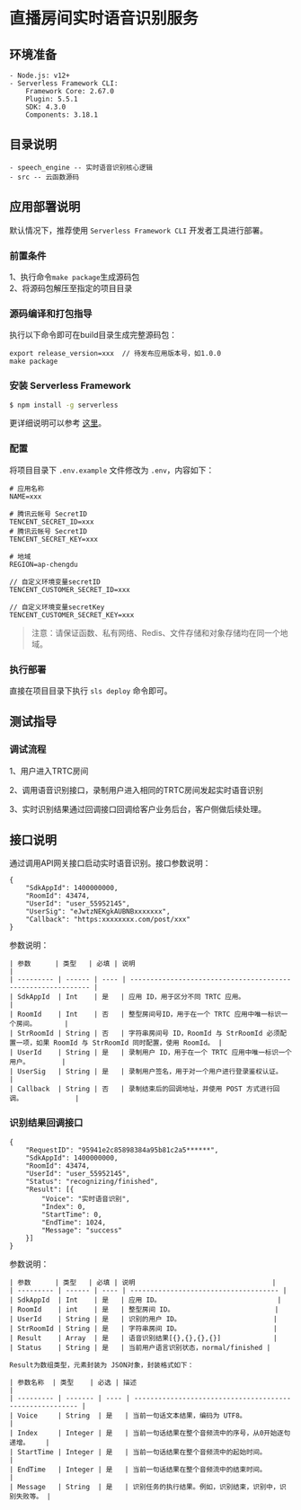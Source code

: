 # 直播房间实时语音识别服务

## 环境准备

```
- Node.js: v12+
- Serverless Framework CLI:
    Framework Core: 2.67.0
    Plugin: 5.5.1
    SDK: 4.3.0
    Components: 3.18.1
```

## 目录说明
```text
- speech_engine -- 实时语音识别核心逻辑
- src -- 云函数源码
```

## 应用部署说明

默认情况下，推荐使用 `Serverless Framework CLI` 开发者工具进行部署。

### 前置条件
1、执行命令`make package`生成源码包  
2、将源码包解压至指定的项目目录

### 源码编译和打包指导
执行以下命令即可在build目录生成完整源码包：
```
export release_version=xxx  // 待发布应用版本号，如1.0.0
make package
```

### 安装 Serverless Framework

```bash
$ npm install -g serverless
```

更详细说明可以参考 [这里](https://cloud.tencent.com/document/product/583/44753)。

### 配置

将项目目录下 `.env.example` 文件修改为 `.env`，内容如下：

```text
# 应用名称
NAME=xxx

# 腾讯云帐号 SecretID
TENCENT_SECRET_ID=xxx
# 腾讯云帐号 SecretID
TENCENT_SECRET_KEY=xxx

# 地域
REGION=ap-chengdu

// 自定义环境变量secretID
TENCENT_CUSTOMER_SECRET_ID=xxx

// 自定义环境变量secretKey
TENCENT_CUSTOMER_SECRET_KEY=xxx
```

> 注意：请保证函数、私有网络、Redis、文件存储和对象存储均在同一个地域。

### 执行部署

直接在项目目录下执行 `sls deploy` 命令即可。

## 测试指导

### 调试流程

1、用户进入TRTC房间

2、调用语音识别接口，录制用户进入相同的TRTC房间发起实时语音识别

3、实时识别结果通过回调接口回调给客户业务后台，客户侧做后续处理。

## 接口说明

通过调用API网关接口启动实时语音识别。接口参数说明：

```
{
	"SdkAppId": 1400000000,
	"RoomId": 43474,
	"UserId": "user_55952145",
	"UserSig": "eJwtzNEKgkAUBNBxxxxxxx",
	"Callback": "https:xxxxxxxx.com/post/xxx"
}
```

参数说明：
```
| 参数      | 类型   | 必填 | 说明                                                         |
| --------- | ------ | ---- | ------------------------------------------------------------ |
| SdkAppId  | Int    | 是   | 应用 ID，用于区分不同 TRTC 应用。                            |
| RoomId    | Int    | 否   | 整型房间号ID，用于在一个 TRTC 应用中唯一标识一个房间。       |
| StrRoomId | String | 否   | 字符串房间号 ID，RoomId 与 StrRoomId 必须配置一项，如果 RoomId 与 StrRoomId 同时配置，使用 RoomId。 |
| UserId    | String | 是   | 录制用户 ID，用于在一个 TRTC 应用中唯一标识一个用户。        |
| UserSig   | String | 是   | 录制用户签名，用于对一个用户进行登录鉴权认证。               |
| Callback  | String | 否   | 录制结束后的回调地址，并使用 POST 方式进行回调。             |
```

### 识别结果回调接口
```
{
	"RequestID": "95941e2c85898384a95b81c2a5******",
	"SdkAppId": 1400000000,
	"RoomId": 43474,
	"UserId": "user_55952145",
	"Status": "recognizing/finished",
	"Result": [{
		"Voice": "实时语音识别",
		"Index": 0,
		"StartTime": 0,
		"EndTime": 1024,
		"Message": "success"
	}]
}
```
参数说明：
```
| 参数      | 类型   | 必填 | 说明                                  |
| --------- | ------ | ---- | ------------------------------------- |
| SdkAppId  | Int    | 是   | 应用 ID。                             |
| RoomId    | int    | 是   | 整型房间 ID。                         |
| UserId    | String | 是   | 识别的用户 ID。                       |
| StrRoomId | String | 是   | 字符串房间 ID。                       |
| Result    | Array  | 是   | 语音识别结果[{},{},{},{}]             |
| Status    | String | 是   | 当前用户语言识别状态，normal/finished |

Result为数组类型，元素封装为 JSON对象，封装格式如下：

| 参数名称  | 类型    | 必选 | 描述                                                     |
| --------- | ------- | ---- | -------------------------------------------------------- |
| Voice     | String  | 是   | 当前一句话文本结果，编码为 UTF8。                        |
| Index     | Integer | 是   | 当前一句话结果在整个音频流中的序号，从0开始逐句递增。    |
| StartTime | Integer | 是   | 当前一句话结果在整个音频流中的起始时间。                 |
| EndTime   | Integer | 是   | 当前一句话结果在整个音频流中的结束时间。                 |
| Message   | String  | 是   | 识别任务的执行结果。例如，识别结束，识别中，识别失败等。 |

```
